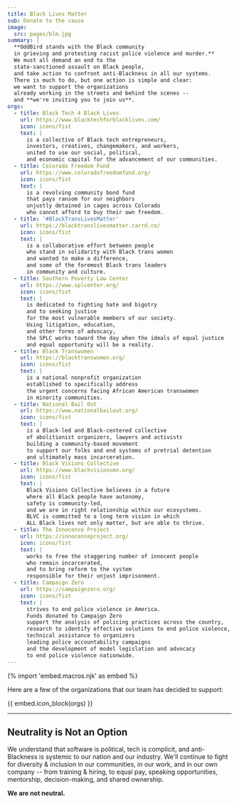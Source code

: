 ```yaml
---
title: Black Lives Matter
sub: Donate to the cause
image:
  src: pages/blm.jpg
summary: |
  **OddBird stands with the Black community
  in grieving and protesting racist police violence and murder.**
  We must all demand an end to the
  state-sanctioned assault on Black people,
  and take action to confront anti-Blackness in all our systems.
  There is much to do, but one action is simple and clear:
  we want to support the organizations
  already working in the streets and behind the scenes --
  and **we're inviting you to join us**.
orgs:
  - title: Black Tech 4 Black Lives
    url: https://www.blacktechforblacklives.com/
    icon: icons/fist
    text: |
      is a collective of Black tech entrepreneurs,
      investors, creatives, changemakers, and workers,
      united to use our social, political,
      and economic capital for the advancement of our communities.
  - title: Colorado Freedom Fund
    url: https://www.coloradofreedomfund.org/
    icon: icons/fist
    text: |
      is a revolving community bond fund
      that pays ransom for our neighbors
      unjustly detained in cages across Colorado
      who cannot afford to buy their own freedom.
  - title: '#BlackTransLivesMatter'
    url: https://blacktranslivesmatter.carrd.co/
    icon: icons/fist
    text: |
      is a collaborative effort between people
      who stand in solidarity with Black trans women
      and wanted to make a difference,
      and some of the foremost Black trans leaders
      in community and culture.
  - title: Southern Poverty Law Center
    url: https://www.splcenter.org/
    icon: icons/fist
    text: |
      is dedicated to fighting hate and bigotry
      and to seeking justice
      for the most vulnerable members of our society.
      Using litigation, education,
      and other forms of advocacy,
      the SPLC works toward the day when the ideals of equal justice
      and equal opportunity will be a reality.
  - title: Black Transwomen
    url: https://blacktranswomen.org/
    icon: icons/fist
    text: |
      is a national nonprofit organization
      established to specifically address
      the urgent concerns facing African American transwomen
      in minority communities.
  - title: National Bail Out
    url: https://www.nationalbailout.org/
    icon: icons/fist
    text: |
      is a Black-led and Black-centered collective
      of abolitionist organizers, lawyers and activists
      building a community-based movement
      to support our folks and end systems of pretrial detention
      and ultimately mass incarceration.
  - title: Black Visions Collective
    url: https://www.blackvisionsmn.org/
    icon: icons/fist
    text: |
      Black Visions Collective believes in a future
      where all Black people have autonomy,
      safety is community-led,
      and we are in right relationship within our ecosystems.
      BLVC is committed to a long term vision in which
      ALL Black lives not only matter, but are able to thrive.
  - title: The Innocence Project
    url: https://innocenceproject.org/
    icon: icons/fist
    text: |
      works to free the staggering number of innocent people
      who remain incarcerated,
      and to bring reform to the system
      responsible for their unjust imprisonment.
  - title: Campaign Zero
    url: https://campaignzero.org/
    icon: icons/fist
    text: |
      strives to end police violence in America.
      Funds donated to Campaign Zero
      support the analysis of policing practices across the country,
      research to identify effective solutions to end police violence,
      technical assistance to organizers
      leading police accountability campaigns
      and the development of model legislation and advocacy
      to end police violence nationwide.
---
```


{% import 'embed.macros.njk' as embed %}

Here are a few of the organizations
that our team has decided to support:

{{ embed.icon_block(orgs) }}

---

## Neutrality is Not an Option

We understand that software is political, tech is complicit, and
anti-Blackness is systemic to our nation and our industry. We'll
continue to fight for diversity & inclusion in our communities, in our
work, and in our own company -- from training & hiring, to equal pay,
speaking opportunities, mentorship, decision-making, and shared
ownership.

**We are not neutral.**

[twitter]: https://twitter.com/oddbird
[email]: mailto:birds@oddbird.net

